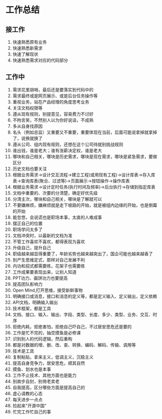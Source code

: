 # 工作总结

## 接工作

1. 快速熟悉原有业务
2. 快速熟悉新需求
3. 快速了解现状
4. 快速熟悉需求对应的代码部分


## 工作中

1. 需求花里胡哨，最后还是要落实到代码中的
2. 需求最终或是网页展示、或是后台任务操作等
3. 重视业务，站在产品经理的角度思考业务
4. 关注文档权限等
5. 遵从现有规则，别提意见，容易费力不讨好
6. 不拘言笑，不然别人以为你好说话，不成熟
7. 多从自身找原因
8. 名头（例如总监）又重要又不重要，重要体现在当前，后面可能说拿掉就拿掉了，说换就换了
9. 遵从公司、组内现有规则，还想在这个公司待就别挑战规则
10. 谁出钱，谁是老大；谁有涨薪决定权，谁是老大
11. 哪块和自己相关，哪块是历史需求，哪块是现在需求，哪块是紧急需求，要做区分
12. 历史文档也要关注
13. 根据业务需求->设计交互流程->建立工程(或用现有工程)->设计库表->存入库表->查询库表(聚合、过滤等)->页面展示->按钮操作->操作库表
14. 根据业务需求->设计定时任务(执行时间及频率)->后台执行->存储到指定库表
15. 文档中重要的、次要的分清楚，确定好优先级
16. 分清主次，哪块和自己相关，哪块是了解就可以
17. 不要嫌麻烦，嫌麻烦就是走下坡路的开始，就是被组内边缘的开始，也是倒霉的开始
18. 能忽悠，会说谎也是职场本事，太直的人难成事
19. 摆正自己的位置
20. 职场学问太多了
21. 文档冲突时，以最新的文档为准
22. 不管工作喜欢不喜欢，都得表现为喜欢
23. 升级自己，提升自己
24. 职级越来越显得重要了，年龄劣势也越来越突出了，国企可能也越来越香了
25. 别产生思维定式，那样对自己发展不利
26. 内功和招式都需要练，花架子也需要练
27. 工作成果要表现出来，让别人知道
28. PPT功力、画饼功力也要提高
29. 提高团队影响力
30. Open Mind,打开思维，接受新鲜事物
31. 明确接口或消息，接口和消息的定义等，都是定义输入、定义输出，定义依赖
32. API文档，明确输入输出
33. 技术框架，都是工具
34. 文档、接口、输入、输出、字段、类型、长度、多少、类型、业务、交互、时序
35. 拒绝内耗，拒绝害怕，拒绝自己吓自己，不过居安思危还是要的
36. 工作是忙不完的，抽空摸鱼是必修课
37. 识别别人的代码逻辑，然后重构
38. 都是对数据的增、删、改、查、转换、编码、解码、传输、调用等
39. 技术是工具
40. 复制粘贴，拿来主义，低调主义，沉稳主义
41. 提高自身竞争力，居安思危，顺其自然
42. 摸鱼、划水也是本事
43. 工作不止技术、其他方面也是能力
44. 别故步自封，别倚老卖老
45. 自我提高，区分哪些方面是提高自己的
46. 虚心请教的心态
47. 每天进步一点点
48. 捡起来"开源中国"
49. 忙完工作忙自己的事




























